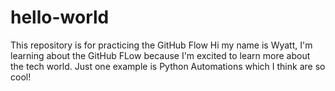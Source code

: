 # hello-world
This repository is for practicing the GitHub Flow
Hi my name is Wyatt, I'm learning about the GitHub FLow because I'm excited to learn more about the tech world. Just one example is Python Automations which I think are so cool!
